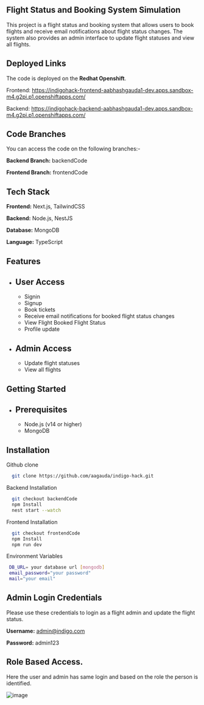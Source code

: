 
## Flight Status and Booking System Simulation

This project is a flight status and booking system that allows users to book flights and receive email notifications about flight status changes. The system also provides an admin interface to update flight statuses and view all flights.

## Deployed Links

The code is deployed on the **Redhat Openshift**.

Frontend: https://indigohack-frontend-aabhashgauda1-dev.apps.sandbox-m4.g2pi.p1.openshiftapps.com/

Backend: https://indigohack-backend-aabhashgauda1-dev.apps.sandbox-m4.g2pi.p1.openshiftapps.com/

## Code Branches

You can access the code on the following branches:-

**Backend Branch:** backendCode

**Frontend Branch:** frontendCode


## Tech Stack

**Frontend:** Next.js, TailwindCSS

**Backend:** Node.js, NestJS

**Database:** MongoDB

**Language:** TypeScript


## Features

- ## User Access
    - Signin
    - Signup
    - Book tickets
    - Receive email notifications for booked flight status changes
    - View Flight Booked Flight Status
    - Profile update

- ## Admin Access
    - Update flight statuses
    - View all flights

## Getting Started

- ## Prerequisites
    - Node.js (v14 or higher)
    - MongoDB
## Installation

Github clone

```bash
  git clone https://github.com/aagauda/indigo-hack.git
```

Backend Installation

```bash
  git checkout backendCode
  npm Install
  nest start --watch
```
Frontend Installation

```bash
  git checkout frontendCode
  npm Install
  npm run dev
```

Environment Variables

```bash
 DB_URL= your database url [mongodb]
 email_password="your password"
 mail="your email"
```




## Admin Login Credentials

Please use these credentials to login as a flight admin and update the flight status.

**Username:** admin@indigo.com

**Password:** admin123

## Role Based Access.

Here the user and admin has same login and based on the role the person is identified.

![image](https://github.com/user-attachments/assets/9df8ddfa-883e-4b75-8bf0-d0f3ed926569)


    

